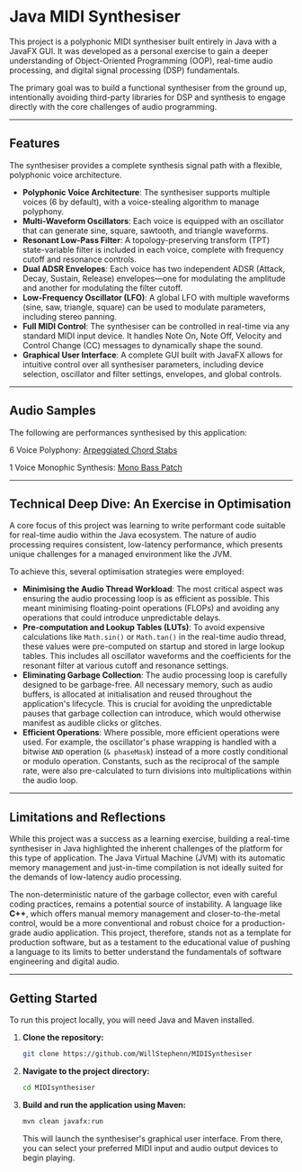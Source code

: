 # Java MIDI Synthesiser

This project is a polyphonic MIDI synthesiser built entirely in Java with a JavaFX GUI. It was developed as a personal exercise to gain a deeper understanding of Object-Oriented Programming (OOP), real-time audio processing, and digital signal processing (DSP) fundamentals.

The primary goal was to build a functional synthesiser from the ground up, intentionally avoiding third-party libraries for DSP and synthesis to engage directly with the core challenges of audio programming.

---

## Features

The synthesiser provides a complete synthesis signal path with a flexible, polyphonic voice architecture.

* **Polyphonic Voice Architecture**: The synthesiser supports multiple voices (6 by default), with a voice-stealing algorithm to manage polyphony.
* **Multi-Waveform Oscillators**: Each voice is equipped with an oscillator that can generate sine, square, sawtooth, and triangle waveforms.
* **Resonant Low-Pass Filter**: A topology-preserving transform (TPT) state-variable filter is included in each voice, complete with frequency cutoff and resonance controls.
* **Dual ADSR Envelopes**: Each voice has two independent ADSR (Attack, Decay, Sustain, Release) envelopes—one for modulating the amplitude and another for modulating the filter cutoff.
* **Low-Frequency Oscillator (LFO)**: A global LFO with multiple waveforms (sine, saw, triangle, square) can be used to modulate parameters, including stereo panning.
* **Full MIDI Control**: The synthesiser can be controlled in real-time via any standard MIDI input device. It handles Note On, Note Off, Velocity and Control Change (CC) messages to dynamically shape the sound.
* **Graphical User Interface**: A complete GUI built with JavaFX allows for intuitive control over all synthesiser parameters, including device selection, oscillator and filter settings, envelopes, and global controls.

---

## Audio Samples

The following are performances synthesised by this application:

6 Voice Polyphony: [Arpeggiated Chord Stabs](https://drive.google.com/file/d/17FLlwFqXUtrMBFGSPvTjsKWTTUtj5Yr5/view?usp=drive_link)

1 Voice Monophic Synthesis: [Mono Bass Patch](https://drive.google.com/file/d/1jlSh9eo3OYC4EuEYe00UqcerP15NBXK_/view?usp=drive_link)

---

## Technical Deep Dive: An Exercise in Optimisation

A core focus of this project was learning to write performant code suitable for real-time audio within the Java ecosystem. The nature of audio processing requires consistent, low-latency performance, which presents unique challenges for a managed environment like the JVM.

To achieve this, several optimisation strategies were employed:

* **Minimising the Audio Thread Workload**: The most critical aspect was ensuring the audio processing loop is as efficient as possible. This meant minimising floating-point operations (FLOPs) and avoiding any operations that could introduce unpredictable delays.
* **Pre-computation and Lookup Tables (LUTs)**: To avoid expensive calculations like `Math.sin()` or `Math.tan()` in the real-time audio thread, these values were pre-computed on startup and stored in large lookup tables. This includes all oscillator waveforms and the coefficients for the resonant filter at various cutoff and resonance settings.
* **Eliminating Garbage Collection**: The audio processing loop is carefully designed to be garbage-free. All necessary memory, such as audio buffers, is allocated at initialisation and reused throughout the application's lifecycle. This is crucial for avoiding the unpredictable pauses that garbage collection can introduce, which would otherwise manifest as audible clicks or glitches.
* **Efficient Operations**: Where possible, more efficient operations were used. For example, the oscillator's phase wrapping is handled with a bitwise `AND` operation (`& phaseMask`) instead of a more costly conditional or modulo operation. Constants, such as the reciprocal of the sample rate, were also pre-calculated to turn divisions into multiplications within the audio loop.

---

## Limitations and Reflections

While this project was a success as a learning exercise, building a real-time synthesiser in Java highlighted the inherent challenges of the platform for this type of application. The Java Virtual Machine (JVM) with its automatic memory management and just-in-time compilation is not ideally suited for the demands of low-latency audio processing.

The non-deterministic nature of the garbage collector, even with careful coding practices, remains a potential source of instability. A language like **C++**, which offers manual memory management and closer-to-the-metal control, would be a more conventional and robust choice for a production-grade audio application. This project, therefore, stands not as a template for production software, but as a testament to the educational value of pushing a language to its limits to better understand the fundamentals of software engineering and digital audio.

---

## Getting Started

To run this project locally, you will need Java and Maven installed.

1.  **Clone the repository:**
    ```bash
    git clone https://github.com/WillStephenn/MIDISynthesiser
    ```
2.  **Navigate to the project directory:**
    ```bash
    cd MIDIsynthesiser
    ```
3.  **Build and run the application using Maven:**
    ```bash
    mvn clean javafx:run
    ```
    This will launch the synthesiser's graphical user interface. From there, you can select your preferred MIDI input and audio output devices to begin playing.
